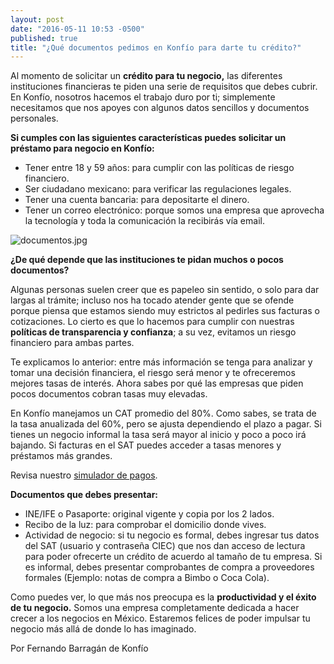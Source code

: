 ```yaml
---
layout: post
date: "2016-05-11 10:53 -0500"
published: true
title: "¿Qué documentos pedimos en Konfío para darte tu crédito?"
---
```

Al momento de solicitar un **crédito para tu negocio,** las diferentes instituciones financieras te piden una serie de requisitos que debes cubrir. En Konfío, nosotros hacemos el trabajo duro por ti; simplemente necesitamos que nos apoyes con algunos datos sencillos y documentos personales.

**Si cumples con las siguientes características puedes solicitar un préstamo para negocio en Konfío:**

- Tener entre 18 y 59 años: para cumplir con las políticas de riesgo financiero.
- Ser ciudadano mexicano: para verificar las regulaciones legales.
- Tener una cuenta bancaria: para depositarte el dinero.
- Tener un correo electrónico: porque somos una empresa que aprovecha la tecnología y toda la comunicación la recibirás vía email.

![documentos.jpg]({{site.baseurl}}/img/documentos.jpg)

**¿De qué depende que las instituciones te pidan muchos o pocos documentos?**

Algunas personas suelen creer que es papeleo sin sentido, o solo para dar largas al trámite; incluso nos ha tocado atender gente que se ofende porque piensa que estamos siendo muy estrictos al pedirles sus facturas o cotizaciones. Lo cierto es que lo hacemos para cumplir con nuestras **políticas de transparencia y confianza**; a su vez, evitamos un riesgo financiero para ambas partes.

Te explicamos lo anterior: entre más información se tenga para analizar y tomar una decisión financiera, el riesgo será menor y te ofreceremos mejores tasas de interés. Ahora sabes por qué las empresas que piden pocos documentos cobran tasas muy elevadas. 

En Konfío manejamos un CAT promedio del 80%. Como sabes, se trata de la tasa anualizada del 60%, pero se ajusta dependiendo el plazo a pagar. Si tienes un negocio informal la tasa será mayor al inicio y poco a poco irá bajando. Si facturas en el SAT puedes acceder a tasas menores y préstamos más grandes. 

Revisa nuestro [simulador de pagos](https://konfio.mx/simulador).

**Documentos que debes presentar:**

- INE/IFE o Pasaporte: original vigente y copia por los 2 lados.
- Recibo de la luz: para comprobar el domicilio donde vives.
- Actividad de negocio: si tu negocio es formal, debes ingresar tus datos del SAT (usuario y contraseña CIEC) que nos dan acceso de lectura para poder ofrecerte un crédito de acuerdo al tamaño de tu empresa. Si es informal, debes presentar comprobantes de compra a proveedores formales (Ejemplo: notas de compra a Bimbo o Coca Cola).

Como puedes ver, lo que más nos preocupa es la **productividad y el éxito de tu negocio.** Somos una empresa completamente dedicada a hacer crecer a los negocios en México. Estaremos felices de poder impulsar tu negocio más allá de donde lo has imaginado. 

Por Fernando Barragán de Konfío
